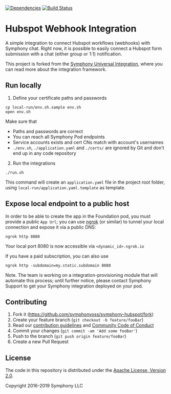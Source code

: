[![Dependencies](https://www.versioneye.com/user/projects/58cc3b2fdcaf9e0045d9700f/badge.svg?style=flat-square)](https://www.versioneye.com/user/projects/58cc3b2fdcaf9e0045d9700f)
[![Build Status](https://travis-ci.org/maoo/symphony-hubspot.svg)](https://travis-ci.org/maoo/symphony-hubspot)

# Hubspot Webhook Integration

A simple integration to connect Hubspot workflows (webhooks) with Symphony chat.
Right now, it is possible to easily connect a Hubspot form submission with a chat (either group or 1:1) notification.

This project is forked from the [Symphony Universal Integration](https://github.com/symphonyoss/App-Integrations-Universal), where you can read more about the integration framework.

## Run locally

1. Define your certificate paths and passwords
```
cp local-run/env.sh.sample env.sh
open env.sh
```

Make sure that
- Paths and passwords are correct
- You can reach all Symphony Pod endpoints
- Service accounts exists and cert CNs match with account's usernames
- `./env.sh`, `./application.yaml` and `./certs/` are ignored by Git and don't end up in any code repository

2. Run the integrations
```
./run.sh
```

This command will create an `application.yaml` file in the project root folder, using `local-run/application.yaml.template` as template.

## Expose local endpoint to a public host

In order to be able to create the app in the Foundation pod, you must provide a public `App Url`; you can use [ngrok](https://ngrok.com/) (or similar) to tunnel your local connection and expose it via a public DNS:
```
ngrok http 8080
```

Your local port 8080 is now accessible via `<dynamic_id>.ngrok.io`

If you have a paid subscription, you can also use
```
ngrok http -subdomain=my.static.subdomain 8080
```

Note. The team is working on a integration-provisioning module that will automate this process; until further notice, please contact Symphony Support to get your Symphony integration deployed on your pod.

## Contributing

1. Fork it (<https://github.com/symphonyoss/symphony-hubspot/fork>)
2. Create your feature branch (`git checkout -b feature/fooBar`)
3. Read our [contribution guidelines](.github/CONTRIBUTING.md) and [Community Code of Conduct](https://www.finos.org/code-of-conduct)
4. Commit your changes (`git commit -am 'Add some fooBar'`)
5. Push to the branch (`git push origin feature/fooBar`)
6. Create a new Pull Request

## License

The code in this repository is distributed under the [Apache License, Version 2.0](http://www.apache.org/licenses/LICENSE-2.0).

Copyright 2016-2019 Symphony LLC
